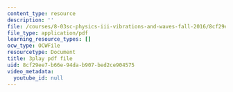 ```yaml
---
content_type: resource
description: ''
file: /courses/8-03sc-physics-iii-vibrations-and-waves-fall-2016/8cf29ee7b66e94dab907bed2ce904575_BX4QPdP7fT8.pdf
file_type: application/pdf
learning_resource_types: []
ocw_type: OCWFile
resourcetype: Document
title: 3play pdf file
uid: 8cf29ee7-b66e-94da-b907-bed2ce904575
video_metadata:
  youtube_id: null
---
```

